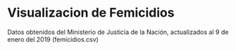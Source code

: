 # Visualizacion de Femicidios
Datos obtenidos del Ministerio de Justicia de la Nación, actualizados al 9 de enero del 2019 (femicidios.csv)
